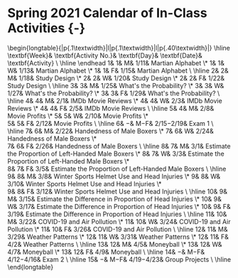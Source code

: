 # Spring 2021 Calendar of In-Class Activities {-}

\begin{longtable}{|p{.1\textwidth}|l|p{.1\textwidth}|l|p{.40\textwidth}|}
\hline
\textbf{Week}& \textbf{Activity No.}& \textbf{Day}& \textbf{Date}& \textbf{Activity} \\ \hline
\endhead
1& 1& M& 1/11& Martian Alphabet \\*
1& 1& W& 1/13& Martian Alphabet \\*
1& 1& F& 1/15& Martian Alphabet \\ \hline
2& 2& M& 1/18& Study Design \\*
2& 2& W& 1/20& Study Design \\*
2& 2& F& 1/22& Study Design \\ \hline
3& 3& M& 1/25& What's the Probability? \\*
3& 3& W& 1/27& What's the Probability? \\*
3& 3& F& 1/29& What's the Probability? \\ \hline
4& 4& M& 2/1& IMDb Movie Reviews \\*
4& 4& W& 2/3& IMDb Movie Reviews \\*
4& 4& F& 2/5& IMDb Movie Reviews \\ \hline
5& 4& M& 2/8& Movie Profits \\*
5& 5& W& 2/10& Movie Profits \\*	
5& 5& F& 2/12& Movie Profits \\ \hline
6& $-$& M$-$F& 2/15$-$2/19& Exam 1 \\ \hline
7& 6& M& 2/22& Handedness of Male Boxers \\*
7& 6& W& 2/24& Handedness of Male Boxers \\*	
7& 6& F& 2/26& Handedness of Male Boxers \\ \hline
8& 7& M& 3/1& Estimate the Proportion of Left-Handed Male Boxers \\*
8& 7& W& 3/3& Estimate the Proportion of Left-Handed Male Boxers \\*	
8& 7& F& 3/5& Estimate the Proportion of Left-Handed Male Boxers \\ \hline
9& 8& M& 3/8& Winter Sports Helmet Use and Head Injuries \\*
9& 8& W& 3/10& Winter Sports Helmet Use and Head Injuries \\*	
9& 8& F& 3/12& Winter Sports Helmet Use and Head Injuries \\ \hline
10& 9& M& 3/15& Estimate the Difference in Proportion of Head Injuries \\*
10& 9& W& 3/17& Estimate the Difference in Proportion of Head Injuries \\*
10& 9& F& 3/19& Estimate the Difference in Proportion of Head Injuries \\ \hline
11& 10& M& 3/22& COVID-19 and Air Pollution \\*
11& 10& W& 3/24& COVID-19 and Air Pollution \\*	
11& 10& F& 3/26& COVID-19 and Air Pollution \\ \hline
12& 11& M& 3/29& Weather Patterns \\*
12& 11& W& 3/31& Weather Patterns \\*
12& 11& F& 4/2& Weather Patterns \\ \hline
13& 12& M& 4/5& Moneyball \\*
13& 12& W& 4/7& Moneyball \\*
13& 12& F& 4/9& Moneyball \\ \hline
14& $-$& M$-$F& 4/12$-$4/16& Exam 2 \\ \hline
15& $-$& M$-$F& 4/19$-$4/23& Group Projects \\ \hline
\end{longtable}


